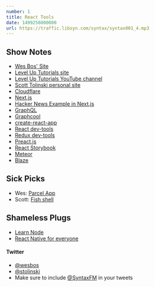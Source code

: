 ```yaml
---
number: 1
title: React Tools
date: 1499256000000
url: https://traffic.libsyn.com/syntax/syntax001_4.mp3
---
```


## Show Notes

- [Wes Bos' Site](https://wesbos.com)
- [Level Up Tutorials site](https://www.leveluptutorials.com/)
- [Level Up Tutorials YouTube channel](https://www.youtube.com/user/LevelUpTuts)
- [Scott Tolinski personal site](http://www.scotttolinski.com/)
- [Cloudflare](https://www.cloudflare.com/)
- [Next.js](https://learnnextjs.com/)
- [Hacker News Example in Next.js](https://github.com/now-examples/next-news)
- [GraphQL](http://graphql.org/learn/)
- [Graphcool](https://www.graph.cool/)
- [create-react-app](https://github.com/facebookincubator/create-react-app)
- [React dev-tools](https://github.com/facebook/react-devtools)
- [Redux dev-tools](https://github.com/gaearon/redux-devtools)
- [Preact.js](https://preactjs.com/)
- [React Storybook](https://github.com/storybooks/storybook)
- [Meteor](https://www.meteor.com/)
- [Blaze](http://blazejs.org/)

## Sick Picks

- Wes: [Parcel App](https://parcelapp.net/)
- Scott: [Fish shell](https://fishshell.com/)

## Shameless Plugs

- [Learn Node](http://wesbos.com/learn-node/)
- [React Native for everyone](https://www.leveluptutorials.com/store/products/tutorials/lut-dd014)

#### Twitter

- [@wesbos](https://twitter.com/wesbos)
- [@stolinski](https://twitter.com/stolinski)
- Make sure to include [@SyntaxFM](https://twitter.com/SyntaxFM) in your tweets

